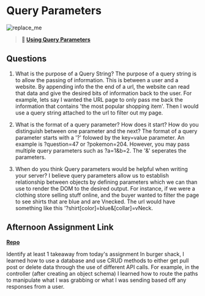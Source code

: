 # Query Parameters

![replace_me](https://codeworks.blob.core.windows.net/public/assets/img/illustrations/placeholder.svg)

> **📖 [Using Query Parameters](https://codeworksacademy.com/fs-student-guide/resources/wk5/01-Query-Parameters)**

## Questions

1. What is the purpose of a Query String?
  The purpose of a query string is to allow the passing of information. This is between a user and a website. By appending info the the end of a url, the website can read that data and give the desired bits of information back to the user. For example, lets say I wanted the URL page to only pass me back the information that contains 'the most popular shopping item'. Then I would use a query string attached to the url to filter out my page.


2. What is the format of a query parameter? How does it start? How do you distinguish between one parameter and the next?
  The format of a query parameter starts with a '?' folowed by the key=value parameter. An example is ?question=47 or ?pokemon=204. However, you may pass multiple query parameters such as ?a=1&b=2. The '&' seperates the parameters.


3. When do you think Query parameters would be helpful when writing your server?
    I believe query parameters allow us to establish relationship between objects by defining parameters which we can than use to render the DOM to the desired output. For instance, if we were a clothing store selling stuff online, and the buyer wanted to filter the page to see shirts that are blue and are Vnecked. The url would have something like this '?shirt[color]=blue&[collar]=vNeck.


## Afternoon Assignment Link

**[Repo](https://github.com/Omanmano2/Burger-Shack)**

Identify at least 1 takeaway from today's assignment
  In burger shack, I learned how to use a database and use CRUD methods to either get pull post or delete data through the use of different API calls. For example, in the controller (after creating an object schema) I learned how to route the paths to manipulate what I was grabbing or what I was sending based off any responses from a user.